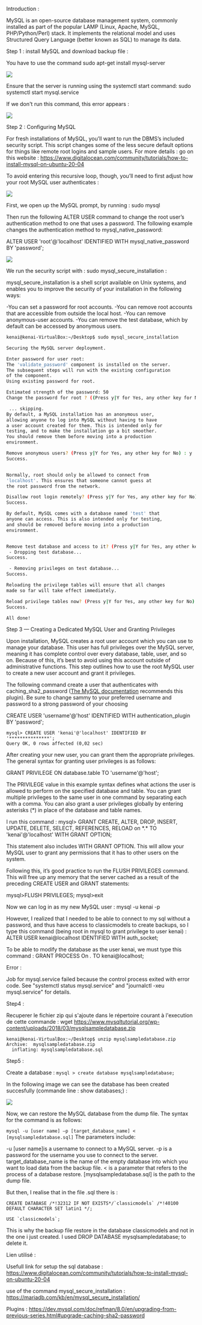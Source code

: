 

Introduction : 

MySQL is an open-source database management system, commonly installed as part of the popular LAMP (Linux, Apache, MySQL, PHP/Python/Perl) stack. It implements the relational model and uses Structured Query Language (better known as SQL) to manage its data.

Step 1 : install MySQL and download backup file : 

You have to use the command sudo apt-get install mysql-server 

![](1-Install_mysql-server.png)

Ensure that the server is running using the systemctl start command: sudo systemctl start mysql.service

If we don't run this command, this error appears :

![](2-systemctl_command.png)


Step 2 : Configuring MySQL

For fresh installations of MySQL, you’ll want to run the DBMS’s included security script. This script changes some of the less secure default options for things like remote root logins and sample users. For more details : go on this website : https://www.digitalocean.com/community/tutorials/how-to-install-mysql-on-ubuntu-20-04


To avoid entering this recursive loop, though, you’ll need to first adjust how your root MySQL user authenticates :

![](3-secure_mysql.png)


First, we open up the MySQL prompt, by running : sudo mysql

Then run the following ALTER USER command to change the root user’s authentication method to one that uses a password. The following example changes the authentication method to mysql_native_password:

ALTER USER 'root'@'localhost' IDENTIFIED WITH mysql_native_password BY 'password';

![](4-Change-root-user's-authentication-method.png)

We run the security script with : sudo mysql_secure_installation :

mysql_secure_installation is a shell script available on Unix systems, and enables you to improve the security of your installation in the following ways:

-You can set a password for root accounts.
-You can remove root accounts that are accessible from outside the local host.
-You can remove anonymous-user accounts.
-You can remove the test database, which by default can be accessed by anonymous users.

```bash
kenai@kenai-VirtualBox:~/Desktop$ sudo mysql_secure_installation

Securing the MySQL server deployment.

Enter password for user root: 
The 'validate_password' component is installed on the server.
The subsequent steps will run with the existing configuration
of the component.
Using existing password for root.

Estimated strength of the password: 50 
Change the password for root ? ((Press y|Y for Yes, any other key for No) : no

 ... skipping.
By default, a MySQL installation has an anonymous user,
allowing anyone to log into MySQL without having to have
a user account created for them. This is intended only for
testing, and to make the installation go a bit smoother.
You should remove them before moving into a production
environment.

Remove anonymous users? (Press y|Y for Yes, any other key for No) : y
Success.


Normally, root should only be allowed to connect from
'localhost'. This ensures that someone cannot guess at
the root password from the network.

Disallow root login remotely? (Press y|Y for Yes, any other key for No) : y
Success.

By default, MySQL comes with a database named 'test' that
anyone can access. This is also intended only for testing,
and should be removed before moving into a production
environment.


Remove test database and access to it? (Press y|Y for Yes, any other key for No) : y
 - Dropping test database...
Success.

 - Removing privileges on test database...
Success.

Reloading the privilege tables will ensure that all changes
made so far will take effect immediately.

Reload privilege tables now? (Press y|Y for Yes, any other key for No) : y
Success.

All done! 

```

Step 3 — Creating a Dedicated MySQL User and Granting Privileges

Upon installation, MySQL creates a root user account which you can use to manage your database. This user has full privileges over the MySQL server, meaning it has complete control over every database, table, user, and so on. Because of this, it’s best to avoid using this account outside of administrative functions. This step outlines how to use the root MySQL user to create a new user account and grant it privileges.

The following command create a user that authenticates with caching_sha2_password ([The MySQL documentation](https://dev.mysql.com/doc/refman/8.0/en/upgrading-from-previous-series.html#upgrade-caching-sha2-password) recommends this plugin). Be sure to change sammy to your preferred username and password to a strong password of your choosing

CREATE USER 'username'@'host' IDENTIFIED WITH authentication_plugin BY 'password';



```
mysql> CREATE USER 'kenai'@'localhost' IDENTIFIED BY '***************';
Query OK, 0 rows affected (0,02 sec)
```

After creating your new user, you can grant them the appropriate privileges. The general syntax for granting user privileges is as follows:

GRANT PRIVILEGE ON database.table TO 'username'@'host';

The PRIVILEGE value in this example syntax defines what actions the user is allowed to perform on the specified database and table. You can grant multiple privileges to the same user in one command by separating each with a comma. You can also grant a user privileges globally by entering asterisks (*) in place of the database and table names.

I run this command : mysql> GRANT CREATE, ALTER, DROP, INSERT, UPDATE, DELETE, SELECT, REFERENCES, RELOAD on \*.* TO 'kenai'@'localhost' WITH GRANT OPTION;

This statement also includes WITH GRANT OPTION. This will allow your MySQL user to grant any permissions that it has to other users on the system.

Following this, it’s good practice to run the FLUSH PRIVILEGES command. This will free up any memory that the server cached as a result of the preceding CREATE USER and GRANT statements:

mysql>FLUSH PRIVILEGES;
mysql>exit

Now we can log in as my new MySQL user : mysql -u kenai -p

However, I realized that I needed to be able to connect to my sql without a password, and thus have access to classicmodels to create backups, so I type this command (being root in mysql to grant privilege to user kenai) : ALTER USER kenai@localhost IDENTIFIED WITH auth_socket;

To be able to modify the database as the user kenai, we must type this command : GRANT PROCESS On *.* TO kenai@localhost;


Error : 

Job for mysql.service failed because the control process exited with error code.
See "systemctl status mysql.service" and "journalctl -xeu mysql.service" for details.


Step4 : 

Recuperer le fichier zip qui s'ajoute dans le répertoire courant à l'execution de cette commande : wget https://www.mysqltutorial.org/wp-content/uploads/2018/03/mysqlsampledatabase.zip

```
kenai@kenai-VirtualBox:~/Desktop$ unzip mysqlsampledatabase.zip
Archive:  mysqlsampledatabase.zip
  inflating: mysqlsampledatabase.sql
```

Step5 :

Create a database : ``` mysql > create database mysqlsampledatabase; ```

In the following image we can see the database has been created succesfully (commande line : show databases;) :

![](5-Create-database.png)


Now, we can restore the MySQL database from the dump file. The syntax for the command is as follows:

``` mysql -u [user name] –p [target_database_name] < [mysqlsampledatabase.sql] ```
The parameters include:

-u [user name]is a username to connect to a MySQL server.
-p is a password for the username you use to connect to the server.
target_database_name is the name of the empty database into which you want to load data from the backup file.
< is a parameter that refers to the process of a database restore.
[mysqlsampledatabase.sql] is the path to the dump file.

But then, I realise that in the file .sql there is : 

```
CREATE DATABASE /*!32312 IF NOT EXISTS*/`classicmodels` /*!40100 DEFAULT CHARACTER SET latin1 */;

USE `classicmodels`;

```

This is why the backup file restore in the database classicmodels and not in the one i just created. I used DROP DATABASE mysqlsampledatabase; to delete it.






Lien utilisé : 

Usefull link for setup the sql database : https://www.digitalocean.com/community/tutorials/how-to-install-mysql-on-ubuntu-20-04

use of the command mysql_secure_installation : https://mariadb.com/kb/en/mysql_secure_installation/

Plugins : https://dev.mysql.com/doc/refman/8.0/en/upgrading-from-previous-series.html#upgrade-caching-sha2-password